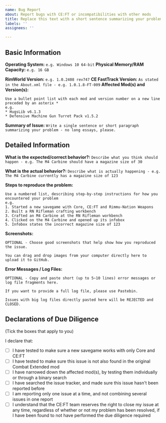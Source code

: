 ```yaml
---
name: Bug Report
about: Report bugs with CE:FT or incompatibilities with other mods
title: Replace this text with a short sentence summarizing your problem
labels: ''
assignees: ''

---
```


## Basic Information
**Operating System:** `e.g. Windows 10 64-bit`
**Physical Memory/RAM Capacity:** `e.g. 16 GB`

**RimWorld Version:** `e.g. 1.0.2408 rev747`
**CE FastTrack Version:** `As stated in the About.xml file - e.g. 1.0.1.8-FT-009`
**Affected Mod(s) and Version(s):** 
```
Use a bullet point list with each mod and version number on a new line preceded by an asterix *
e.g.
* HugsLib v6.1.3
* Defensive Machine Gun Turret Pack v1.5.2
```

**Summary of Issue:**
`Write a single sentence or short paragraph summarizing your problem - no long essays, please.`

## Detailed Information
**What is the expected/correct behavior?:**
`Describe what you think should happen - e.g. The M4 Carbine should have a magazine size of 30`

**What is the actual behavior?:**
`Describe what is actually happening - e.g. The M4 Carbine currently has a magazine size of 123`

**Steps to reproduce the problem:**
```
Use a numbered list, describing step-by-step instructions for how you encountered your problem
e.g.
1. Started a new savegame with Core, CE:FT and Rimmu-Nation Weapons
2. Built a RN Rifleman crafting workbench
3. Crafted an M4 Carbine at the RN Rifleman workbench
4. Clicked on the M4 Carbine and opened up its infobox
5. Infobox states the incorrect magazine size of 123
```

**Screenshots:**
```
OPTIONAL - Choose good screenshots that help show how you reproduced the issue.

You can drag and drop images from your computer directly here to upload it to GitHub.
```

**Error Messages / Log Files:**
```
OPTIONAL - Copy and paste short (up to 5~10 lines) error messages or log file fragments here.

If you want to provide a full log file, please use Pastebin.

Issues with big log files directly pasted here will be REJECTED and CLOSED.
```

## Declarations of Due Diligence
(Tick the boxes that apply to you)

I declare that:
* [ ] I have tested to make sure a new savegame works with only Core and CE:FT
* [ ] I have tested to make sure this issue is not also found in the original Combat Extended mod
* [ ] I have narrowed down the affected mod(s), by testing them individually or through a binary search
* [ ] I have searched the issue tracker, and made sure this issue hasn't been reported before
* [ ] I am reporting only one issue at a time, and not combining several issues in one report
* [ ] I understand that the CE:FT team reserves the right to close my issue at any time, regardless of whether or not my problem has been resolved, if I have been found to not have performed the due diligence required
